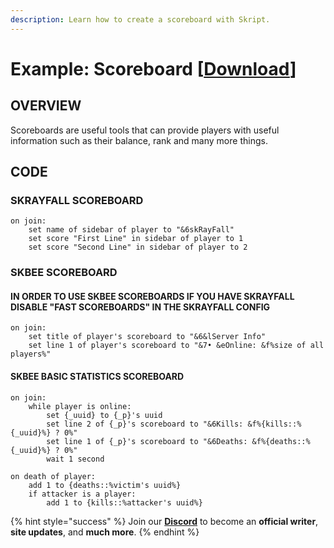 ```yaml
---
description: Learn how to create a scoreboard with Skript.
---
```


# Example: Scoreboard [[Download](https://github.com/TeamMh/minehutxyz/blob/master/skript/downloads/scoreboard.sk?raw=true)]

## OVERVIEW 

Scoreboards are useful tools that can provide players with useful information such as their balance, rank and many more things.

## CODE

### SKRAYFALL SCOREBOARD 
```
on join:
    set name of sidebar of player to "&6skRayFall"
    set score "First Line" in sidebar of player to 1
    set score "Second Line" in sidebar of player to 2
```

### SKBEE SCOREBOARD 

#### IN ORDER TO USE SKBEE SCOREBOARDS IF YOU HAVE SKRAYFALL DISABLE "FAST SCOREBOARDS" IN THE SKRAYFALL CONFIG

```
on join:
    set title of player's scoreboard to "&6&lServer Info"
    set line 1 of player's scoreboard to "&7• &eOnline: &f%size of all players%" 
```

#### SKBEE BASIC STATISTICS SCOREBOARD 
```
on join:
    while player is online:
        set {_uuid} to {_p}'s uuid
	    set line 2 of {_p}'s scoreboard to "&6Kills: &f%{kills::%{_uuid}%} ? 0%"
	    set line 1 of {_p}'s scoreboard to "&6Deaths: &f%{deaths::%{_uuid}%} ? 0%"
        wait 1 second

on death of player:
	add 1 to {deaths::%victim's uuid%}
	if attacker is a player:
		add 1 to {kills::%attacker's uuid%}
```

{% hint style="success" %}
Join our **[Discord](https://discord.gg/TYhH5bK)** to become an **official writer**, **site updates**, and **much more**.
{% endhint %}

